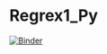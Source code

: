 # Regrex1_Py

[![Binder](https://mybinder.org/badge_logo.svg)](https://mybinder.org/v2/gh/sandalaj/Regrex1_Py/HEAD)
